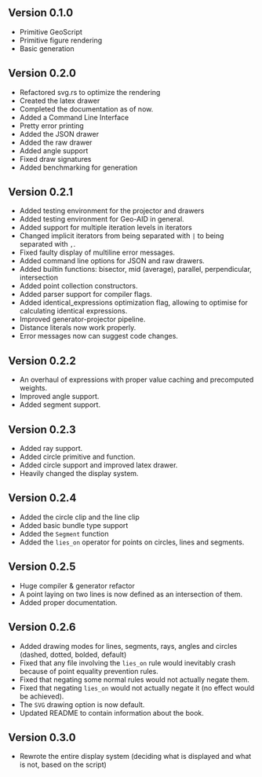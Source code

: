 ## Version 0.1.0
- Primitive GeoScript
- Primitive figure rendering
- Basic generation

## Version 0.2.0
- Refactored svg.rs to optimize the rendering
- Created the latex drawer
- Completed the documentation as of now.
- Added a Command Line Interface
- Pretty error printing
- Added the JSON drawer
- Added the raw drawer
- Added angle support
- Fixed draw signatures
- Added benchmarking for generation

## Version 0.2.1
- Added testing environment for the projector and drawers
- Added testing environment for Geo-AID in general.
- Added support for multiple iteration levels in iterators
- Changed implicit iterators from being separated with `|` to being separated with `,`.
- Fixed faulty display of multiline error messages.
- Added command line options for JSON and raw drawers.
- Added builtin functions: bisector, mid (average), parallel, perpendicular, intersection
- Added point collection constructors.
- Added parser support for compiler flags.
- Added identical_expressions optimization flag, allowing to optimise for calculating identical expressions.
- Improved generator-projector pipeline.
- Distance literals now work properly.
- Error messages now can suggest code changes.

## Version 0.2.2
- An overhaul of expressions with proper value caching and precomputed weights.
- Improved angle support.
- Added segment support.

## Version 0.2.3
- Added ray support.
- Added circle primitive and function.
- Added circle support and improved latex drawer.
- Heavily changed the display system.

## Version 0.2.4
- Added the circle clip and the line clip
- Added basic bundle type support
- Added the `Segment` function
- Added the `lies_on` operator for points on circles, lines and segments.

## Version 0.2.5
- Huge compiler & generator refactor
- A point laying on two lines is now defined as an intersection of them.
- Added proper documentation.

## Version 0.2.6
- Added drawing modes for lines, segments, rays, angles and circles (dashed, dotted, bolded, default)
- Fixed that any file involving the `lies_on` rule would inevitably crash because of point equality prevention rules.
- Fixed that negating some normal rules would not actually negate them.
- Fixed that negating `lies_on` would not actually negate it (no effect would be achieved).
- The `SVG` drawing option is now default.
- Updated README to contain information about the book.

## Version 0.3.0
- Rewrote the entire display system (deciding what is displayed and what is not, based on the script)